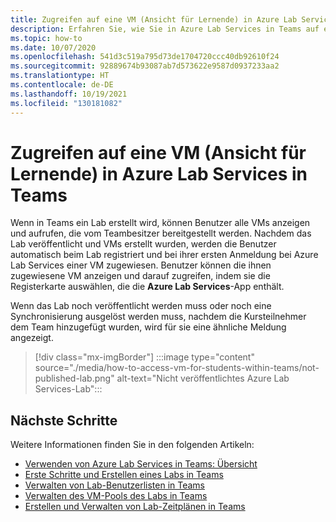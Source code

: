 ```yaml
---
title: Zugreifen auf eine VM (Ansicht für Lernende) in Azure Lab Services in Teams
description: Erfahren Sie, wie Sie in Azure Lab Services in Teams auf eine VM (Ansicht für Lernende) zugreifen.
ms.topic: how-to
ms.date: 10/07/2020
ms.openlocfilehash: 541d3c519a795d73de1704720ccc40db92610f24
ms.sourcegitcommit: 92889674b93087ab7d573622e9587d0937233aa2
ms.translationtype: HT
ms.contentlocale: de-DE
ms.lasthandoff: 10/19/2021
ms.locfileid: "130181082"
---
```

# <a name="access-a-vm-student-view-in-azure-lab-from-teams"></a>Zugreifen auf eine VM (Ansicht für Lernende) in Azure Lab Services in Teams

Wenn in Teams ein Lab erstellt wird, können Benutzer alle VMs anzeigen und aufrufen, die vom Teambesitzer bereitgestellt werden. Nachdem das Lab veröffentlicht und VMs erstellt wurden, werden die Benutzer automatisch beim Lab registriert und bei ihrer ersten Anmeldung bei Azure Lab Services einer VM zugewiesen. Benutzer können die ihnen zugewiesene VM anzeigen und darauf zugreifen, indem sie die Registerkarte auswählen, die die **Azure Lab Services**-App enthält.

Wenn das Lab noch veröffentlicht werden muss oder noch eine Synchronisierung ausgelöst werden muss, nachdem die Kursteilnehmer dem Team hinzugefügt wurden, wird für sie eine ähnliche Meldung angezeigt.

> [!div class="mx-imgBorder"]
> :::image type="content" source="./media/how-to-access-vm-for-students-within-teams/not-published-lab.png" alt-text="Nicht veröffentlichtes Azure Lab Services-Lab":::

## <a name="next-steps"></a>Nächste Schritte

Weitere Informationen finden Sie in den folgenden Artikeln:

- [Verwenden von Azure Lab Services in Teams: Übersicht](lab-services-within-teams-overview.md)
- [Erste Schritte und Erstellen eines Labs in Teams](how-to-get-started-create-lab-within-teams.md)
- [Verwalten von Lab-Benutzerlisten in Teams](how-to-manage-user-lists-within-teams.md)
- [Verwalten des VM-Pools des Labs in Teams](how-to-manage-vm-pool-within-teams.md)
- [Erstellen und Verwalten von Lab-Zeitplänen in Teams](how-to-create-schedules-within-teams.md)
